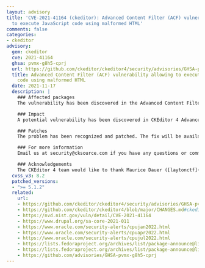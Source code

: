 ```yaml
---
layout: advisory
title: 'CVE-2021-41164 (ckeditor): Advanced Content Filter (ACF) vulnerability allowing
  to execute JavaScript code using malformed HTML'
comments: false
categories:
- ckeditor
advisory:
  gem: ckeditor
  cve: 2021-41164
  ghsa: pvmx-g8h5-cprj
  url: https://github.com/ckeditor/ckeditor4/security/advisories/GHSA-pvmx-g8h5-cprj
  title: Advanced Content Filter (ACF) vulnerability allowing to execute JavaScript
    code using malformed HTML
  date: 2021-11-17
  description: |
    ### Affected packages
    The vulnerability has been discovered in the Advanced Content Filter (ACF) module and may affect all plugins used by CKEditor 4.

    ### Impact
    A potential vulnerability has been discovered in CKEditor 4 Advanced Content Filter (ACF) core module. The vulnerability allowed to inject malformed HTML bypassing content sanitization, which could result in executing JavaScript code. It affects all users using the CKEditor 4 at version < 4.17.0.

    ### Patches
    The problem has been recognized and patched. The fix will be available in version 4.17.0.

    ### For more information
    Email us at security@cksource.com if you have any questions or comments about this advisory.

    ### Acknowledgements
    The CKEditor 4 team would like to thank Maurice Dauer ([laytonctf](https://twitter.com/laytonctf)) for recognizing and reporting this vulnerability.
  cvss_v3: 8.2
  patched_versions:
  - ">= 5.1.2"
  related:
    url:
    - https://github.com/ckeditor/ckeditor4/security/advisories/GHSA-pvmx-g8h5-cprj
    - https://github.com/ckeditor/ckeditor4/blob/major/CHANGES.md#ckeditor-417
    - https://nvd.nist.gov/vuln/detail/CVE-2021-41164
    - https://www.drupal.org/sa-core-2021-011
    - https://www.oracle.com/security-alerts/cpujan2022.html
    - https://www.oracle.com/security-alerts/cpuapr2022.html
    - https://www.oracle.com/security-alerts/cpujul2022.html
    - https://lists.fedoraproject.org/archives/list/package-announce@lists.fedoraproject.org/message/WOZGMCYDB2OKKULFXZKM6V7JJW4ZZHJP/
    - https://lists.fedoraproject.org/archives/list/package-announce@lists.fedoraproject.org/message/VR76VBN5GW5QUBJFHVXRX36UZ6YTCMW6/
    - https://github.com/advisories/GHSA-pvmx-g8h5-cprj
---
```

